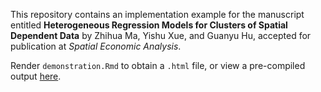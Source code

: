 This repository contains an implementation example for the manuscript
 entitled **Heterogeneous Regression Models for Clusters of Spatial
 Dependent Data** by Zhihua Ma, Yishu Xue, and Guanyu Hu, accepted for
 publication at *Spatial Economic Analysis*.
 
Render `demonstration.Rmd` to obtain a `.html` file, or view a pre-compiled output [here](https://htmlpreview.github.io/?https://github.com/ys-xue/Spatial-Heterogeneous-Regression-Supplemental/blob/master/docs/index.html).